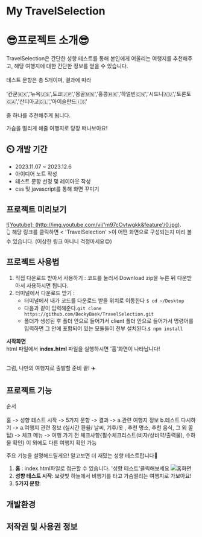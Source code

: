 # My TravelSelection

# 😎프로젝트 소개😎

TravelSelection은 간단한 성향 테스트를 통해 본인에게 어울리는 여행지를 추천해주고, 해당 여행지에 대한 간단한 정보를 얻을 수 있습니다. 
<br><br>
테스트 문항은 총 5개이며, 결과에 따라<br><br> '칸쿤🇲🇽','뉴욕🇺🇸',도쿄🇯🇵','몽골🇲🇳','홍콩🇭🇰','하얼빈🇨🇳','시드니🇦🇺','토론토🇨🇦','산티아고🇨🇱','아이슬란드🇮🇸'<br><br> 중 하나를 추천해주게 됩니다.<br>

가슴을 떨리게 해줄 여행지로 당장 떠나보아요! 

## ⏲️ 개발 기간  
- 2023.11.07 ~ 2023.12.6
- 아이디어 노트 작성
- 테스트 문항 선정 및 레이아웃 작성
- css 및 javascript를 통해 화면 꾸미기


## 프로젝트 미리보기 
[![Youtube]: (http://img.youtube.com/vi/'m97cOvtwgkk&feature'/0.jpg)](https://youtu.be/m97cOvtwgkk?si=pJT8zeEdXLFTPJEf).<br>
👆 해당 링크를 클릭하면 < 'TravelSelection' >이 어떤 화면으로 구성되는지 미리 볼 수 있습니다. (이상한 링크 아니니 걱정마세요😉)


## 프로젝트 사용법 
1. 직접 다운로드 받아서 사용하기 : 코드를 눌러서 Download zip을 누른 뒤 다운받아서 사용하시면 됩니다.
2. 터미널에서 다운로드 받기 :
   - 터미널에서 내가 코드를 다운로드 받을 위치로 이동한다 `$ cd ~/Desktop`
   - 다음과 같이 입력해준다.`git clone https://github.com/BeckyBaek/TravelSelection.git`
   - 폴더가 생성된 후 폴더 안으로 들어가서 client 폴더 안으로 들어가서 명령어를 입력하면 그 안에 포함되어 있는 모듈들이 전부 설치된다.`$ npm install`

  **시작화면**<br>
  html 파일에서 **index.html** 파일을 실행하시면 '홈'화면이 나타납니다! <br><br>

  그럼, 나만의 여행지로 출발할 준비 끝! ✈️

## 프로젝트 기능 
순서<br><br>홈 -> 성향 테스트 시작 -> 5가지 문항 -> 결과 -> a.관련 여행지 정보 b.테스트 다시하기 -> a.여행지 관련 정보 (실시간 환율/ 날씨, 기후/옷 , 추천 명소, 추천 음식, 그 외 꿀팁) -> 체크 메뉴 -> 여행 가기 전 체크사항{필수체크리스트(비자/상비약/출력물), 수하물 확인} 이 외에도 다른 여행지 확인 가능 

주요 기능을 설명해드릴게요! 알고보면 더 재밌는 성향 테스트랍니다🤩
1. **홈** : index.html파일로 접근할 수 있습니다. '성향 테스트'클릭해보세요
   ![홈화면](Skyr.png)
3. **성향 테스트 시작**: 보랏빛 하늘에서 비행기를 타고 가슴떨리는 여행지로 가보아요!
4. **5가지 문항**: 


## 개발환경 

## 저작권 및 사용권 정보


[color-palette]:https://webgradients.com/
[progress-bar]:https://freefrontend.com/css-progress-bars/
